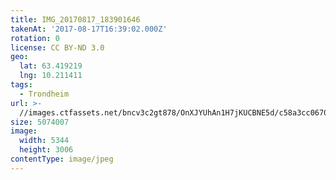 ```yaml
---
title: IMG_20170817_183901646
takenAt: '2017-08-17T16:39:02.000Z'
rotation: 0
license: CC BY-ND 3.0
geo:
  lat: 63.419219
  lng: 10.211411
tags:
  - Trondheim
url: >-
  //images.ctfassets.net/bncv3c2gt878/OnXJYUhAn1H7jKUCBNE5d/c58a3cc067041d76a1667beaee14c5af/img_20170817_183901646_36239477920_o
size: 5074007
image:
  width: 5344
  height: 3006
contentType: image/jpeg
---
```


